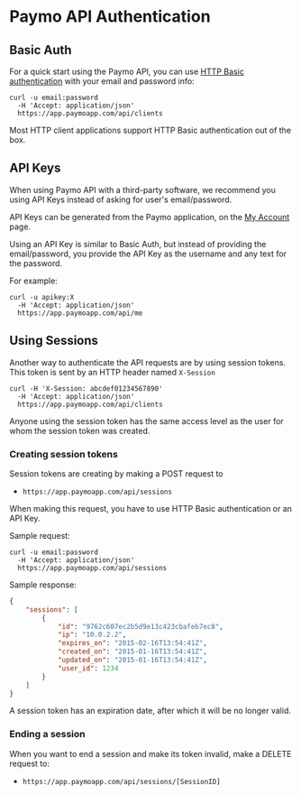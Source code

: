 # Paymo API Authentication

## Basic Auth

For a quick start using the Paymo API, you can use [HTTP Basic authentication](https://en.wikipedia.org/wiki/Basic_access_authentication) with your email and password info:

```shell
curl -u email:password 
  -H 'Accept: application/json' 
  https://app.paymoapp.com/api/clients
```

Most HTTP client applications support HTTP Basic authentication out of the box.

<a name="api-keys"></a>
## API Keys

When using Paymo API with a third-party software, we recommend you using API Keys instead of asking for user's email/password.

API Keys can be generated from the Paymo application, on the [My Account](https://app.paymoapp.com/#Paymo.module.myaccount/) page. 

Using an API Key is similar to Basic Auth, but instead of providing the email/password, you provide the API Key as the username and any text for the password. 

For example:

```shell
curl -u apikey:X 
  -H 'Accept: application/json'
  https://app.paymoapp.com/api/me
```

<a name="sessions"></a>
## Using Sessions

Another way to authenticate the API requests are by using session tokens. This token is sent by an HTTP header named `X-Session`

```shell
curl -H 'X-Session: abcdef01234567890' 
  -H 'Accept: application/json' 
  https://app.paymoapp.com/api/clients 
```

Anyone using the session token has the same access level as the user for whom the session token was created.

### Creating session tokens

Session tokens are creating by making a POST request to 

* `https://app.paymoapp.com/api/sessions`

When making this request, you have to use HTTP Basic authentication or an API Key.

Sample request:

```shell
curl -u email:password 
  -H 'Accept: application/json' 
  https://app.paymoapp.com/api/sessions
```

Sample response:
```json
{
    "sessions": [
        {
            "id": "9762c607ec2b5d9e13c423cbafeb7ec8",
            "ip": "10.0.2.2",
            "expires_on": "2015-02-16T13:54:41Z",
            "created_on": "2015-01-16T13:54:41Z",
            "updated_on": "2015-01-16T13:54:41Z",
            "user_id": 1234
        }
    ]
}
```

A session token has an expiration date, after which it will be no longer valid.

### Ending a session

When you want to end a session and make its token invalid, make a DELETE request to:
 
* `https://app.paymoapp.com/api/sessions/[SessionID]`

